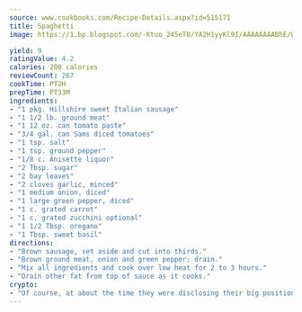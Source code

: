 ```yaml
---
source: www.cookbooks.com/Recipe-Details.aspx?id=515171
title: Spaghetti
image: https://1.bp.blogspot.com/-Ktuo_245eT0/YA2H1yyKl9I/AAAAAAAABhE/WMoqSq2tWOcgMkPaLYZ-49h8pVDUUwFCQCLcBGAsYHQ/s307/5.png

yield: 9
ratingValue: 4.2
calories: 200 calories
reviewCount: 267
cookTime: PT2H
prepTime: PT33M
ingredients:
- "1 pkg. Hillshire sweet Italian sausage"
- "1 1/2 lb. ground meat"
- "1 12 oz. can tomato paste"
- "3/4 gal. can Sams diced tomatoes"
- "1 tsp. salt"
- "1 tsp. ground pepper"
- "1/8 c. Anisette liquor"
- "2 Tbsp. sugar"
- "2 bay leaves"
- "2 cloves garlic, minced"
- "1 medium onion, diced"
- "1 large green pepper, diced"
- "1 c. grated carrot"
- "1 c. grated zucchini optional"
- "1 1/2 Tbsp. oregano"
- "1 Tbsp. sweet basil"
directions:
- "Brown sausage, set aside and cut into thirds."
- "Brown ground meat, onion and green pepper; drain."
- "Mix all ingredients and cook over low heat for 2 to 3 hours."
- "Drain other fat from top of sauce as it cooks."
crypto:
- "Of course, at about the time they were disclosing their big position, Bitcoin started to crash."
---
```

